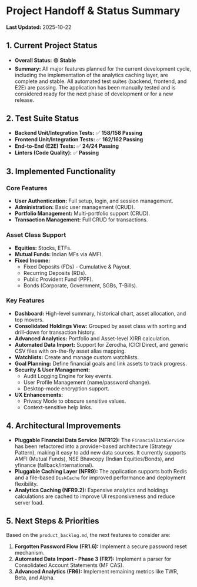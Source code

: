 # Project Handoff & Status Summary

**Last Updated:** 2025-10-22

## 1. Current Project Status

*   **Overall Status:** 🟢 **Stable**
*   **Summary:** All major features planned for the current development cycle, including the implementation of the analytics caching layer, are complete and stable. All automated test suites (backend, frontend, and E2E) are passing. The application has been manually tested and is considered ready for the next phase of development or for a new release.

## 2. Test Suite Status

*   **Backend Unit/Integration Tests:** ✅ **158/158 Passing**
*   **Frontend Unit/Integration Tests:** ✅ **162/162 Passing**
*   **End-to-End (E2E) Tests:** ✅ **24/24 Passing**
*   **Linters (Code Quality):** ✅ **Passing**

## 3. Implemented Functionality

### Core Features
-   **User Authentication:** Full setup, login, and session management.
-   **Administration:** Basic user management (CRUD).
-   **Portfolio Management:** Multi-portfolio support (CRUD).
-   **Transaction Management:** Full CRUD for transactions.

### Asset Class Support
-   **Equities:** Stocks, ETFs.
-   **Mutual Funds:** Indian MFs via AMFI.
-   **Fixed Income:**
    -   Fixed Deposits (FDs) - Cumulative & Payout.
    -   Recurring Deposits (RDs).
    -   Public Provident Fund (PPF).
    -   Bonds (Corporate, Government, SGBs, T-Bills).

### Key Features
-   **Dashboard:** High-level summary, historical chart, asset allocation, and top movers.
-   **Consolidated Holdings View:** Grouped by asset class with sorting and drill-down for transaction history.
-   **Advanced Analytics:** Portfolio and Asset-level XIRR calculation.
-   **Automated Data Import:** Support for Zerodha, ICICI Direct, and generic CSV files with on-the-fly asset alias mapping.
-   **Watchlists:** Create and manage custom watchlists.
-   **Goal Planning:** Define financial goals and link assets to track progress.
-   **Security & User Management:**
    -   Audit Logging Engine for key events.
    -   User Profile Management (name/password change).
    -   Desktop-mode encryption support.
-   **UX Enhancements:**
    -   Privacy Mode to obscure sensitive values.
    -   Context-sensitive help links.

## 4. Architectural Improvements

-   **Pluggable Financial Data Service (NFR12):** The `FinancialDataService` has been refactored into a provider-based architecture (Strategy Pattern), making it easy to add new data sources. It currently supports AMFI (Mutual Funds), NSE Bhavcopy (Indian Equities/Bonds), and yfinance (fallback/international).
-   **Pluggable Caching Layer (NFR9):** The application supports both Redis and a file-based `DiskCache` for improved performance and deployment flexibility.
-   **Analytics Caching (NFR9.2):** Expensive analytics and holdings calculations are cached to improve UI responsiveness and reduce server load.

## 5. Next Steps & Priorities

Based on the `product_backlog.md`, the next features to consider are:

1.  **Forgotten Password Flow (FR1.6):** Implement a secure password reset mechanism.
2.  **Automated Data Import - Phase 3 (FR7):** Implement a parser for Consolidated Account Statements (MF CAS).
3.  **Advanced Analytics (FR6):** Implement remaining metrics like TWR, Beta, and Alpha.